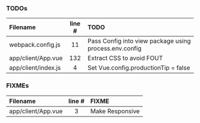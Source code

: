 ### TODOs
| Filename | line # | TODO
|:------|:------:|:------
| webpack.config.js | 11 | Pass Config into view package using process.env.config
| app/client/App.vue | 132 | Extract CSS to avoid FOUT
| app/client/index.js | 4 | Set Vue.config.productionTip = false

### FIXMEs
| Filename | line # | FIXME
|:------|:------:|:------
| app/client/App.vue | 3 | Make Responsive
